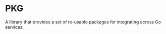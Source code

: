 PKG
==

A library that provides a set of re-usable packages for integrating across Go services.     